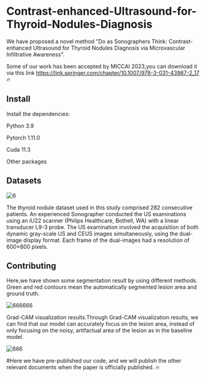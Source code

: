# Contrast-enhanced-Ultrasound-for-Thyroid-Nodules-Diagnosis


We have proposed a novel method "Do as Sonographers Think: Contrast-enhanced Ultrasound for Thyroid Nodules Diagnosis via Microvascular Infiltrative Awareness".

Some of our work has been accepted by MICCAI 2023,you can download it via this link https://link.springer.com/chapter/10.1007/978-3-031-43987-2_17   🔥


## Install
Install the dependencies:

Python 3.9

Pytorch 1.11.0

Cuda 11.3

Other packages


## Datasets

![6](https://github.com/haozhiwen-fighting/Contrast-enhanced-Ultrasound-for-Thyroid-Nodules-Diagnosis/assets/149654243/99606149-8880-44b8-b4bb-bbe2892e5136)


The thyroid nodule dataset used in this study comprised 282 consecutive patients.
An experienced Sonographer conducted the US examinations
using an iU22 scanner (Philips Healthcare, Bothell, WA) with
a linear transducer L9-3 probe. The US examination involved
the acquisition of both dynamic gray-scale US and CEUS
images simultaneously, using the dual-image display format.
Each frame of the dual-images had a resolution of 600×800
pixels. 


## Contributing

Here,we have shown some segmentation result by using different methods. Green and red contours mean the automatically segmented lesion area and ground truth.

![666666](https://github.com/haozhiwen-fighting/Contrast-enhanced-Ultrasound-for-Thyroid-Nodules-Diagnosis/assets/149654243/d37f1c29-3bf9-4710-a91c-35646fc30e02)

Grad-CAM visualization results.Through Grad-CAM visualization results, we can find that our model can accurately focus on the lesion area, instead of only focusing on the noisy, artifactual area of the lesion as in the baseline model.

![666](https://github.com/haozhiwen-fighting/Contrast-enhanced-Ultrasound-for-Thyroid-Nodules-Diagnosis/assets/149654243/e1e03307-2272-4a05-8dcc-5f3e1eae7bed)

#Here we have pre-published our code, and we will publish the other relevant documents when the paper is officially published. 🔥






